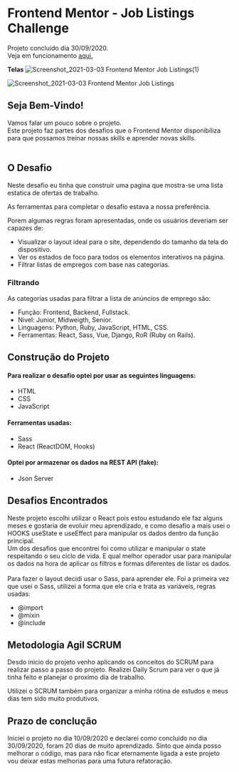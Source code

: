 # Frontend Mentor - Job Listings Challenge

Projeto concluido dia 30/09/2020. <br />
Veja em funcionamento <a href='https://static-job-listings-pi.vercel.app/' >aqui.</a>

**Telas**
![Screenshot_2021-03-03 Frontend Mentor Job Listings(1)](https://user-images.githubusercontent.com/63053569/109815651-a2581500-7c0e-11eb-8af2-f67fc83e77bc.png)

![Screenshot_2021-03-03 Frontend Mentor Job Listings](https://user-images.githubusercontent.com/63053569/109815680-ac7a1380-7c0e-11eb-861d-051e47718cc7.png)

## Seja Bem-Vindo!

Vamos falar um pouco sobre o projeto. <br />
Este projeto faz partes dos desafios que o Frontend Mentor disponibiliza para que possamos treinar nossas skills e aprender novas skills. <br />
<br />

## O Desafio

Neste desafio eu tinha que construir uma pagina que mostra-se uma lista estatica de ofertas de trabalho. <br />

As ferramentas para completar o desafio estava a nossa preferência. <br />

Porem algumas regras foram apresentadas, onde os usuários deveriam ser capazes de:<br />

- Visualizar o layout ideal para o site, dependendo do tamanho da tela do dispositivo.
- Ver os estados de foco para todos os elementos interativos na página.
- Filtrar listas de empregos com base nas categorias.

### Filtrando

As categorias usadas para filtrar a lista de anúncios de emprego são:

- Função: Frontend, Backend, Fullstack.
- Nivel: Junior, Midweigth, Senior.
- Linguagens: Python, Ruby, JavaScript, HTML, CSS.
- Ferramentas: React, Sass, Vue, Django, RoR (Ruby on Rails).

## Construção do Projeto

#### Para realizar o desafio optei por usar as seguintes linguagens: <br/>

- HTML
- CSS
- JavaScript

#### Ferramentas usadas: <br />

- Sass
- React (ReactDOM, Hooks)

#### Optei por armazenar os dados na REST API (fake): <br />

- Json Server <br />

## Desafios Encontrados

Neste projeto escolhi utilizar o React pois estou estudando ele faz alguns meses e gostaria de evoluir meu aprendizado, e como desafio a mais usei o HOOKS useState e useEffect para manipular os dados dentro da função principal. <br />
Um dos desafios que encontrei foi como utilizar e manipular o state respeitando o seu ciclo de vida. E qual melhor operador usar para manipular os dados na hora de aplicar os filtros e formas diferentes de listar os dados.<br />
<br />
Para fazer o layout decidi usar o Sass, para aprender ele. Foi a primeira vez que usei o Sass, utilizei a forma que ele cria e trata as variáveis, regras usadas: <br />

- @import
- @mixin
- @include

## Metodologia Agil SCRUM

Desdo inicio do projeto venho aplicando os conceitos do SCRUM para realizar passo a passo do projeto. Realizei Daily Scrum para ver o que já tinha feito e planejar o proximo dia de trabalho. <br />

Utilizei o SCRUM também para organizar a minha rótina de estudos e meus dias tem sido muito produtivos. <br />

## Prazo de conclução

Iniciei o projeto no dia 10/09/2020 e declarei como concluido no dia 30/09/2020, foram 20 dias de muito aprendizado. Sinto que ainda posso melhorar o código, mas para não ficar eternamente ligada a este projeto vou deixar estas melhorias para uma futura refatoração.

